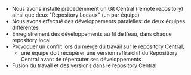 - Nous avons installé précédemment un Git Central (remote repository)
  ainsi que deux "Repository Locaux" (un par équipe)
- Nous avons effectué des développements paralèlles: de deux équipes différentes
- Enregistrement des développements au fil de l'eau, dans chaque repository local
- Provoquer un conflit lors du merge du travail sur le repository Central,
  * une équipe doit récupèrer une version raffraichit du Repositiory Central avant de répercuter ses développements
- Fusion du travail et des versions dans le repository Central
